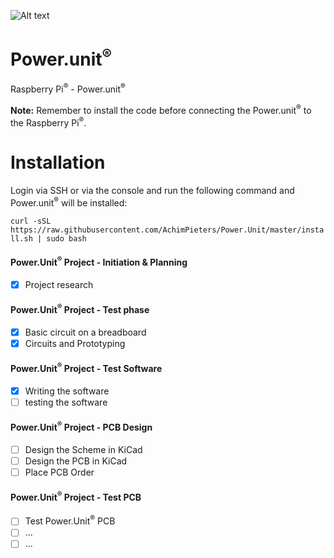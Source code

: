 ![Alt text](https://www.studiopieters.nl/wp-content/uploads/2018/12/StudioPieters_Logo_2019_Small-1-e1546242858628.png) 
# Power.unit<sup>®</sup>
Raspberry Pi<sup>®</sup> - Power.unit<sup>®</sup>

<b>Note:</b> Remember to install the code before connecting the Power.unit<sup>®</sup> to the Raspberry Pi<sup>®</sup>.

# Installation
Login via SSH or via the console and run the following command and Power.unit<sup>®</sup> will be installed:

```curl -sSL https://raw.githubusercontent.com/AchimPieters/Power.Unit/master/install.sh | sudo bash```

#### Power.Unit<sup>®</sup> Project - Initiation & Planning
- [x] Project research
#### Power.Unit<sup>®</sup> Project - Test phase
- [x] Basic circuit on a breadboard
- [x] Circuits and Prototyping
#### Power.Unit<sup>®</sup> Project - Test Software
- [x] Writing the software
- [ ] testing the software
#### Power.Unit<sup>®</sup> Project - PCB Design
- [ ] Design the Scheme in KiCad
- [ ] Design the PCB in KiCad
- [ ] Place PCB Order
#### Power.Unit<sup>®</sup> Project - Test PCB
- [ ] Test Power.Unit<sup>®</sup> PCB
- [ ] ...
- [ ] ...
